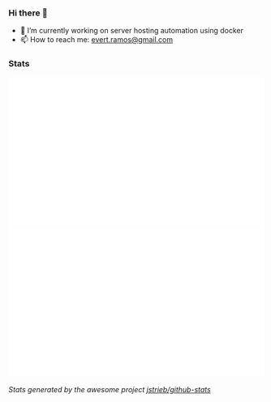 ### Hi there 👋

- 🔭 I’m currently working on server hosting automation using docker
- 📫 How to reach me: evert.ramos@gmail.com

### Stats 
![](https://github.com/evertramos/stats/blob/master/generated/overview.svg)
![](https://github.com/evertramos/stats/blob/master/generated/languages.svg)

_Stats generated by the awesome project [jstrieb/github-stats](https://github.com/jstrieb/github-stats)_

<!--
**evertramos/evertramos** is a ✨ _special_ ✨ repository because its `README.md` (this file) appears on your GitHub profile.

Here are some ideas to get you started:

- 🔭 I’m currently working on ...
- 🌱 I’m currently learning ...
- 👯 I’m looking to collaborate on ...
- 🤔 I’m looking for help with ...
- 💬 Ask me about ...
- 📫 How to reach me: ...
- 😄 Pronouns: ...
- ⚡ Fun fact: ...
-->
